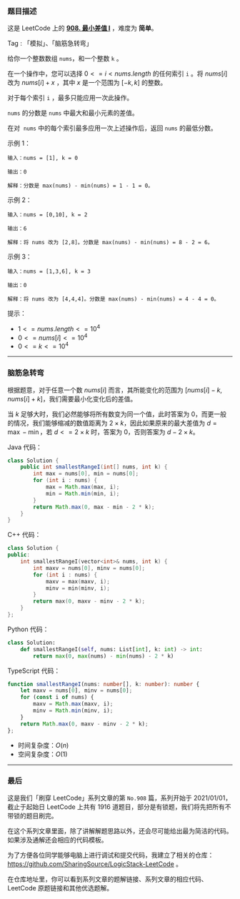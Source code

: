 ### 题目描述

这是 LeetCode 上的 **[908. 最小差值 I](https://leetcode.cn/problems/smallest-range-i/solution/by-ac_oier-7fh0/)** ，难度为 **简单**。

Tag : 「模拟」、「脑筋急转弯」



给你一个整数数组 `nums`，和一个整数 `k` 。

在一个操作中，您可以选择 $0 <= i < nums.length$ 的任何索引 `i` 。将 $nums[i]$ 改为 $nums[i] + x$ ，其中 $x$ 是一个范围为 $[-k, k]$ 的整数。

对于每个索引 `i` ，最多只能应用一次此操作。

`nums` 的分数是 `nums` 中最大和最小元素的差值。 

在对  `nums` 中的每个索引最多应用一次上述操作后，返回 `nums` 的最低分数。

示例 1：
```
输入：nums = [1], k = 0

输出：0

解释：分数是 max(nums) - min(nums) = 1 - 1 = 0。
```
示例 2：
```
输入：nums = [0,10], k = 2

输出：6

解释：将 nums 改为 [2,8]。分数是 max(nums) - min(nums) = 8 - 2 = 6。
```
示例 3：
```
输入：nums = [1,3,6], k = 3

输出：0

解释：将 nums 改为 [4,4,4]。分数是 max(nums) - min(nums) = 4 - 4 = 0。
```

提示：
* $1 <= nums.length <= 10^4$
* $0 <= nums[i] <= 10^4$
* $0 <= k <= 10^4$

---

### 脑筋急转弯

根据题意，对于任意一个数 $nums[i]$ 而言，其所能变化的范围为 $[nums[i] - k, nums[i] + k]$，我们需要最小化变化后的差值。

当 $k$ 足够大时，我们必然能够将所有数变为同一个值，此时答案为 $0$，而更一般的情况，我们能够缩减的数值距离为 $2 \times k$，因此如果原来的最大差值为 $d = \max - \min$，若 $d <= 2 \times k$ 时，答案为 $0$，否则答案为 $d - 2 \times k$。

Java 代码：
```Java
class Solution {
    public int smallestRangeI(int[] nums, int k) {
        int max = nums[0], min = nums[0];
        for (int i : nums) {
            max = Math.max(max, i);
            min = Math.min(min, i);
        }
        return Math.max(0, max - min - 2 * k);
    }
}
```
C++ 代码：
```C++
class Solution {
public:
    int smallestRangeI(vector<int>& nums, int k) {
        int maxv = nums[0], minv = nums[0];
        for (int i : nums) {
            maxv = max(maxv, i);
            minv = min(minv, i);
        }
        return max(0, maxv - minv - 2 * k);
    }
};
```
Python 代码：
```Python
class Solution:
    def smallestRangeI(self, nums: List[int], k: int) -> int:
        return max(0, max(nums) - min(nums) - 2 * k)
```
TypeScript 代码：
```TypeScript
function smallestRangeI(nums: number[], k: number): number {
    let maxv = nums[0], minv = nums[0];
    for (const i of nums) {
        maxv = Math.max(maxv, i);
        minv = Math.min(minv, i);
    }
    return Math.max(0, maxv - minv - 2 * k);
};
```
* 时间复杂度：$O(n)$
* 空间复杂度：$O(1)$

---

### 最后

这是我们「刷穿 LeetCode」系列文章的第 `No.908` 篇，系列开始于 2021/01/01，截止于起始日 LeetCode 上共有 1916 道题目，部分是有锁题，我们将先把所有不带锁的题目刷完。

在这个系列文章里面，除了讲解解题思路以外，还会尽可能给出最为简洁的代码。如果涉及通解还会相应的代码模板。

为了方便各位同学能够电脑上进行调试和提交代码，我建立了相关的仓库：https://github.com/SharingSource/LogicStack-LeetCode 。

在仓库地址里，你可以看到系列文章的题解链接、系列文章的相应代码、LeetCode 原题链接和其他优选题解。

